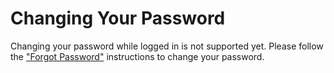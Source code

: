 # Changing Your Password

Changing your password while logged in is not supported yet. Please follow the ["Forgot Password"](../Getting_Started/signin.en.md#forgot-your-password) instructions to change your password.

